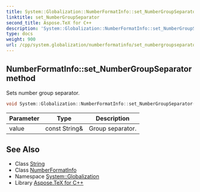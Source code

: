 ```yaml
---
title: System::Globalization::NumberFormatInfo::set_NumberGroupSeparator method
linktitle: set_NumberGroupSeparator
second_title: Aspose.TeX for C++
description: 'System::Globalization::NumberFormatInfo::set_NumberGroupSeparator method. Sets number group separator in C++.'
type: docs
weight: 900
url: /cpp/system.globalization/numberformatinfo/set_numbergroupseparator/
---
```

## NumberFormatInfo::set_NumberGroupSeparator method


Sets number group separator.

```cpp
void System::Globalization::NumberFormatInfo::set_NumberGroupSeparator(const String &value)
```


| Parameter | Type | Description |
| --- | --- | --- |
| value | const String\& | Group separator. |

## See Also

* Class [String](../../../system/string/)
* Class [NumberFormatInfo](../)
* Namespace [System::Globalization](../../)
* Library [Aspose.TeX for C++](../../../)
